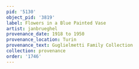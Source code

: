 ```yaml
---
pid: '5130'
object_pid: '3819'
label: Flowers in a Blue Painted Vase
artist: janbrueghel
provenance_date: 1918 to 1950
provenance_location: Turin
provenance_text: Guglielmetti Family Collection
collection: provenance
order: '1746'
---
```

